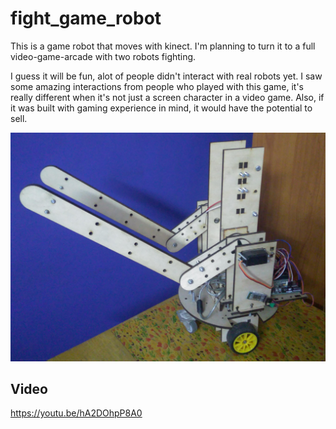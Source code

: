 # fight_game_robot

This is a game robot that moves with kinect. I'm planning to turn it to a full video-game-arcade with two robots fighting.

I guess it will be fun, alot of people didn't interact with real robots yet. I saw some amazing interactions from people who played with this game, it's really different when it's not just a screen character in a video game. Also, if it was built with gaming experience in mind, it would have the potential to sell.

![photo of the robot](https://raw.githubusercontent.com/AnasIbrahim/fight_game_robot/master/photos/IMG_20170814_034400.jpg)

Video
----
https://youtu.be/hA2DOhpP8A0

